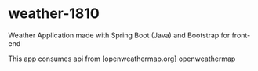 # weather-1810
Weather Application made with Spring Boot (Java) and Bootstrap for front-end

This app consumes api from [openweathermap.org] openweathermap
